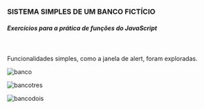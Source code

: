 <h3>SISTEMA SIMPLES DE UM BANCO FICTÍCIO</h3>
<h5>Exercícios para a prática de funções do JavaScript</h5>
<br>
<p>Funcionalidades simples, como a janela de alert, foram exploradas.</p>

![banco](https://user-images.githubusercontent.com/125093918/235280141-bb2602f9-a694-4932-bafa-b19ce48a7589.png)

![bancotres](https://user-images.githubusercontent.com/125093918/235280235-a5f33023-c5b4-4474-befd-65e9973a8c8e.png)

![bancodois](https://user-images.githubusercontent.com/125093918/235280242-6c09f2ef-c29d-419a-83a3-b1090aa2d30d.png)
